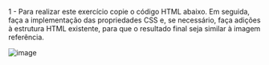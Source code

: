1 - Para realizar este exercício copie o código HTML abaixo. Em seguida, faça a implementação das propriedades CSS e, se necessário, faça adições à estrutura HTML existente, para que o resultado final seja similar à imagem referência.

![image](https://user-images.githubusercontent.com/93154242/141847015-952fa07a-535d-4e3f-85c4-69b252ba8d85.png)

